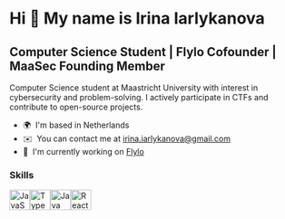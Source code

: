 Hi 👾 My name is Irina Iarlykanova
=========================================================================================================================================

Computer Science Student | Flylo Cofounder | MaaSec Founding Member
-------------------------------------------------------------------

Computer Science student at Maastricht University with interest in cybersecurity and problem-solving. I actively participate in CTFs and contribute to open-source projects.

* 🌍  I'm based in Netherlands
* ✉️  You can contact me at [irina.iarlykanova@gmail.com](mailto:irina.iarlykanova@gmail.com)
* 🚀  I'm currently working on [Flylo](https://flylo.io)

### Skills


<p align="left">
<a href="https://developer.mozilla.org/en-US/docs/Web/JavaScript" target="_blank" rel="noreferrer"><img src="https://raw.githubusercontent.com/danielcranney/readme-generator/main/public/icons/skills/javascript-colored.svg" width="36" height="36" alt="JavaScript" /></a><a href="https://www.typescriptlang.org/" target="_blank" rel="noreferrer"><img src="https://raw.githubusercontent.com/danielcranney/readme-generator/main/public/icons/skills/typescript-colored.svg" width="36" height="36" alt="TypeScript" /></a><a href="https://www.oracle.com/java/" target="_blank" rel="noreferrer"><img src="https://raw.githubusercontent.com/danielcranney/readme-generator/main/public/icons/skills/java-colored.svg" width="36" height="36" alt="Java" /></a><a href="https://reactjs.org/" target="_blank" rel="noreferrer"><img src="https://raw.githubusercontent.com/danielcranney/readme-generator/main/public/icons/skills/react-colored.svg" width="36" height="36" alt="React" /></a>
</p>
